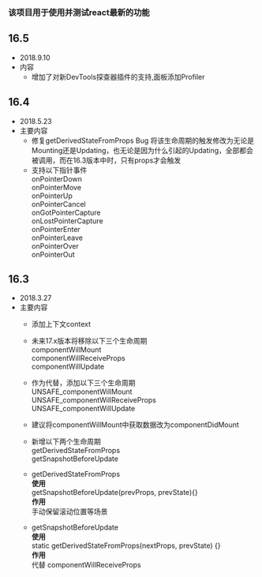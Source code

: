 ### 该项目用于使用并测试react最新的功能
<!-- 
## 版本号
*  日期
*  内容 -->

## 16.5
*  2018.9.10
*  内容 
    *   增加了对新DevTools探查器插件的支持,面板添加Profiler


## 16.4
*  2018.5.23
*  主要内容   
    * 修复getDerivedStateFromProps Bug
      将该生命周期的触发修改为无论是Mounting还是Updating，也无论是因为什么引起的Updating，全部都会被调用，而在16.3版本中时，只有props才会触发
    * 支持以下指针事件  
    onPointerDown   
    onPointerMove   
    onPointerUp   
    onPointerCancel   
    onGotPointerCapture   
    onLostPointerCapture    
    onPointerEnter    
    onPointerLeave    
    onPointerOver   
    onPointerOut    

##  16.3
* 2018.3.27
* 主要内容
  * 添加上下文context
  * 未来17.x版本将移除以下三个生命周期  
  componentWillMount  
  componentWillReceiveProps   
  componentWillUpdate

  * 作为代替，添加以下三个生命周期  
  UNSAFE_componentWillMount 
  UNSAFE_componentWillReceiveProps  
  UNSAFE_componentWillUpdate

  * 建议将componentWillMount中获取数据改为componentDidMount

  * 新增以下两个生命周期  
  getDerivedStateFromProps  
  getSnapshotBeforeUpdate 


  
  * getDerivedStateFromProps  
  **使用**   
  getSnapshotBeforeUpdate(prevProps, prevState){}   
  **作用**  
  手动保留滚动位置等场景
  
  * getSnapshotBeforeUpdate   
  **使用**  
  static getDerivedStateFromProps(nextProps, prevState) {}  
  **作用**  
  代替 componentWillReceiveProps